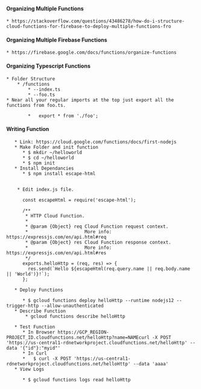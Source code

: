 #### Organizing Multiple Functions

    * https://stackoverflow.com/questions/43486278/how-do-i-structure-cloud-functions-for-firebase-to-deploy-multiple-functions-fro
    
#### Organizing Multiple Firebase Functions
    * https://firebase.google.com/docs/functions/organize-functions
    
#### Organizing Typescript Functions
    * Folder Structure 
        * /functions
            * --index.ts
            * --foo.ts
    * Near all your regular imports at the top just export all the functions from foo.ts.

            *   export * from './foo';
            

#### Writing Function

       * Link: https://cloud.google.com/functions/docs/first-nodejs
       * Make Folder and init function
          * $ mkdir ~/helloworld
          * $ cd ~/helloworld
          * $ npm init
       * Install Dependancies 
          * $ npm install escape-html    


        * Edit index.js file.

          const escapeHtml = require('escape-html');

          /**
           * HTTP Cloud Function.
           *
           * @param {Object} req Cloud Function request context.
           *                     More info: https://expressjs.com/en/api.html#req
           * @param {Object} res Cloud Function response context.
           *                     More info: https://expressjs.com/en/api.html#res
           */
          exports.helloHttp = (req, res) => {
            res.send(`Hello ${escapeHtml(req.query.name || req.body.name || 'World')}!`);
          };
          
       * Deploy Functions
       
          * $ gcloud functions deploy helloHttp --runtime nodejs12 --trigger-http --allow-unauthenticated
       * Describe Function 
           * gcloud functions describe helloHttp

       * Test Function
          * In Browser https://GCP_REGION-PROJECT_ID.cloudfunctions.net/helloHttp?name=NAMEcurl -X POST 'https://us-central1-rdnetworkproject.cloudfunctions.net/helloHttp' --data '{"id"}:"myid"'
          * In Curl 
          *   $ curl -X POST 'https://us-central1-rdnetworkproject.cloudfunctions.net/helloHttp' --data 'aaaa'
       * View Logs 
       
          * $ gcloud functions logs read helloHttp
